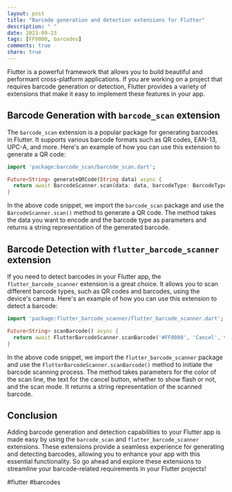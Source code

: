 ```yaml
---
layout: post
title: "Barcode generation and detection extensions for Flutter"
description: " "
date: 2023-09-23
tags: [FF0000, barcodes]
comments: true
share: true
---
```


Flutter is a powerful framework that allows you to build beautiful and performant cross-platform applications. If you are working on a project that requires barcode generation or detection, Flutter provides a variety of extensions that make it easy to implement these features in your app.

## Barcode Generation with `barcode_scan` extension

The `barcode_scan` extension is a popular package for generating barcodes in Flutter. It supports various barcode formats such as QR codes, EAN-13, UPC-A, and more. Here's an example of how you can use this extension to generate a QR code:

```dart
import 'package:barcode_scan/barcode_scan.dart';

Future<String> generateQRCode(String data) async {
  return await BarcodeScanner.scan(data: data, barcodeType: BarcodeType.QRCode);
}
```

In the above code snippet, we import the `barcode_scan` package and use the `BarcodeScanner.scan()` method to generate a QR code. The method takes the data you want to encode and the barcode type as parameters and returns a string representation of the generated barcode.

## Barcode Detection with `flutter_barcode_scanner` extension

If you need to detect barcodes in your Flutter app, the `flutter_barcode_scanner` extension is a great choice. It allows you to scan different barcode types, such as QR codes and barcodes, using the device's camera. Here's an example of how you can use this extension to detect a barcode:

```dart
import 'package:flutter_barcode_scanner/flutter_barcode_scanner.dart';

Future<String> scanBarcode() async {
  return await FlutterBarcodeScanner.scanBarcode('#FF0000', 'Cancel', true, ScanMode.BARCODE);
}
```

In the above code snippet, we import the `flutter_barcode_scanner` package and use the `FlutterBarcodeScanner.scanBarcode()` method to initiate the barcode scanning process. The method takes parameters for the color of the scan line, the text for the cancel button, whether to show flash or not, and the scan mode. It returns a string representation of the scanned barcode.

## Conclusion

Adding barcode generation and detection capabilities to your Flutter app is made easy by using the `barcode_scan` and `flutter_barcode_scanner` extensions. These extensions provide a seamless experience for generating and detecting barcodes, allowing you to enhance your app with this essential functionality. So go ahead and explore these extensions to streamline your barcode-related requirements in your Flutter projects!

\#flutter #barcodes